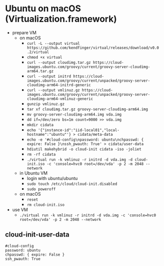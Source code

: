 # Ubuntu on macOS (Virtualization.framework)

* prepare VM
  * on macOS
    * `curl -L --output virtual https://github.com/kendfinger/virtual/releases/download/v0.0.2/virtual`
    * `chmod +x virtual`
    * `curl --output cloudimg.tar.gz https://cloud-images.ubuntu.com/groovy/current/groovy-server-cloudimg-arm64.tar.gz`
    * `curl --output initrd https://cloud-images.ubuntu.com/groovy/current/unpacked/groovy-server-cloudimg-arm64-initrd-generic`
    * `curl --output vmlinuz.gz https://cloud-images.ubuntu.com/groovy/current/unpacked/groovy-server-cloudimg-arm64-vmlinuz-generic`
    * `gunzip vmlinuz.gz`
    * `tar xf cloudimg.tar.gz groovy-server-cloudimg-arm64.img`
    * `mv groovy-server-cloudimg-arm64.img vda.img`
    * `dd if=/dev/zero bs=1m count=9000 >> vda.img`
    * `mkdir cidata`
    * `echo '{"instance-id":"iid-local01","local-hostname":"ubuntu"'} > cidata/meta-data`
    * `echo -e '#cloud-config\npassword: ubuntu\nchpasswd: { expire: False }\nssh_pwauth: True' > cidata/user-data`
    * `hdiutil makehybrid -o cloud-init cidata -iso -joliet`
    * `rm -rf cidata`
    * `./virtual run -k vmlinuz -r initrd -d vda.img -d cloud-init.iso -c 'console=hvc0 root=/dev/vda' -p 2 -m 2048 --network`
  * in Ubuntu VM
    * login with ubuntu/ubuntu
    * `sudo touch /etc/cloud/cloud-init.disabled`
    * `sudo poweroff`
  * on macOS
    * `reset`
    * `rm cloud-init.iso`
* use VM
  * `./virtual run -k vmlinuz -r initrd -d vda.img -c 'console=hvc0 root=/dev/vda' -p 2 -m 2048 --network`

## cloud-init-user-data
```
#cloud-config
password: ubuntu
chpasswd: { expire: False }
ssh_pwauth: True
```
